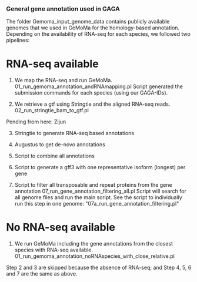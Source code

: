 ### General gene annotation used in GAGA

The folder Gemoma_input_genome_data contains publicly available genomes that we used in GeMoMa for the homology-based annotation. 
Depending on the availability of RNA-seq for each species, we followed two pipelines:

# RNA-seq available

1. We map the RNA-seq and run GeMoMa.
	01_run_gemoma_annotation_andRNAmapping.pl Script generated the submission commands for each species (using our GAGA-IDs).

2. We retrieve a gtf using Stringtie and the aligned RNA-seq reads.
	02_run_stringtie_bam_to_gtf.pl

Pending from here: Zijun

3. Stringtie to generate RNA-seq based annotations
4. Augustus to get de-novo annotations
5. Script to combine all annotations
6. Script to generate a gff3 with one representative isoform (longest) per gene


7. Script to filter all transposable and repeat proteins from the gene annotation
	07_run_gene_annotation_filtering_all.pl Script will search for all genome files and run the main script. See the script to individually run this step in one genome: "07a_run_gene_annotation_filtering.pl" 


# No RNA-seq available

1. We run GeMoMa including the gene annotations from the closest species with RNA-seq available. 
	01_run_gemoma_annotation_noRNAspecies_with_close_relative.pl


Step 2 and 3 are skipped because the absence of RNA-seq; and Step 4, 5, 6 and 7 are the same as above.



